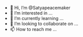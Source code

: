 - 👋 Hi, I’m @Satyapeacemaker
- 👀 I’m interested in ...
- 🌱 I’m currently learning ...
- 💞️ I’m looking to collaborate on ...
- 📫 How to reach me ...

<!---
Satyapeacemaker/Satyapeacemaker is a ✨ special ✨ repository because its `README.md` (this file) appears on your GitHub profile.
You can click the Preview link to take a look at your changes.
--->
